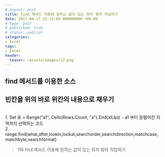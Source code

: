 ```yaml
---
# layout: post
title: Find 메서드 이용해 원하는 값이 있는 위치 찾아 작업하기
date: 2017-04-17 22:15:08.000000000 +09:00
# type: post
# published: true
# status: publish
categories:
- Excel
tags:
- Excel
header:
  teaser: /assets/images/12.png
---
```

## find 메서드를 이용한 소스
<h2> 빈칸을 위의 바로 위칸의 내용으로 채우기</h2>
<p><script src="https://gist.github.com/nck2/4548d6b514eefcc2bdd028c6532f3461.js"></script><br />
1. Set 표 = Range("a1", Cells(Rows.Count, "a").End(xlUp)) - a1 부터 동떨어진 지역까지 선택하는 코드<br />
2. range.find(what,after,lookin,lookat,searchorder,searchdirection,matchcase,matchbyte,searchformat)</p>
<blockquote><p>
  116 find 메서드 이용해 원하는 값이 있는 위치 찾아 작업하기
</p></blockquote>
